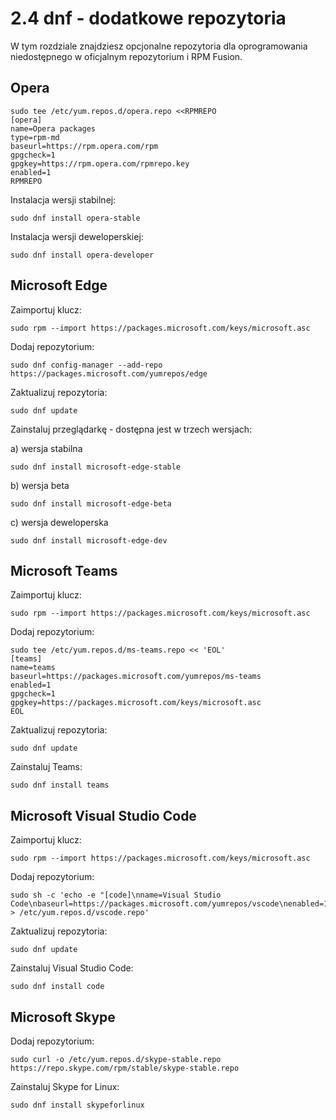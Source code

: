 # 2.4 dnf - dodatkowe repozytoria

W tym rozdziale znajdziesz opcjonalne repozytoria dla oprogramowania niedostępnego w oficjalnym repozytorium i RPM Fusion.

## Opera
```
sudo tee /etc/yum.repos.d/opera.repo <<RPMREPO
[opera]
name=Opera packages
type=rpm-md
baseurl=https://rpm.opera.com/rpm
gpgcheck=1
gpgkey=https://rpm.opera.com/rpmrepo.key
enabled=1
RPMREPO
```
Instalacja wersji stabilnej:
```
sudo dnf install opera-stable
```
Instalacja wersji deweloperskiej:
```
sudo dnf install opera-developer
```

## Microsoft Edge

Zaimportuj klucz:
```
sudo rpm --import https://packages.microsoft.com/keys/microsoft.asc
```

Dodaj repozytorium:
```
sudo dnf config-manager --add-repo https://packages.microsoft.com/yumrepos/edge
```

Zaktualizuj repozytoria:
```
sudo dnf update
```

Zainstaluj przeglądarkę - dostępna jest w trzech wersjach:

a) wersja stabilna
```
sudo dnf install microsoft-edge-stable
```

b) wersja beta
```
sudo dnf install microsoft-edge-beta
```

c) wersja deweloperska
```
sudo dnf install microsoft-edge-dev
```

## Microsoft Teams

Zaimportuj klucz:
```
sudo rpm --import https://packages.microsoft.com/keys/microsoft.asc
```

Dodaj repozytorium:
```
sudo tee /etc/yum.repos.d/ms-teams.repo << 'EOL'
[teams]
name=teams
baseurl=https://packages.microsoft.com/yumrepos/ms-teams
enabled=1
gpgcheck=1
gpgkey=https://packages.microsoft.com/keys/microsoft.asc
EOL
```

Zaktualizuj repozytoria:
```
sudo dnf update
```

Zainstaluj Teams:
```
sudo dnf install teams
```

## Microsoft Visual Studio Code

Zaimportuj klucz:
```
sudo rpm --import https://packages.microsoft.com/keys/microsoft.asc
```

Dodaj repozytorium:
```
sudo sh -c 'echo -e "[code]\nname=Visual Studio Code\nbaseurl=https://packages.microsoft.com/yumrepos/vscode\nenabled=1\ngpgcheck=1\ngpgkey=https://packages.microsoft.com/keys/microsoft.asc" > /etc/yum.repos.d/vscode.repo'
```

Zaktualizuj repozytoria:
```
sudo dnf update
```

Zainstaluj Visual Studio Code:
```
sudo dnf install code
```

## Microsoft Skype
Dodaj repozytorium:
```
sudo curl -o /etc/yum.repos.d/skype-stable.repo https://repo.skype.com/rpm/stable/skype-stable.repo
```
Zainstaluj Skype for Linux:
```
sudo dnf install skypeforlinux
```